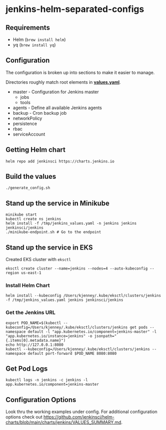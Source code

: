 # jenkins-helm-separated-configs

## Requirements

* Helm (`brew install helm`)
* yq (`brew install yq`)

## Configuration

The configuration is broken up into sections to make it easier to manage.

Directories roughly match root elements in **[values.yaml](https://github.com/jenkinsci/helm-charts/blob/main/charts/jenkins/values.yaml)**.

* master - Configuration for Jenkins master
  * jobs
  * tools
* agents - Define all available Jenkins agents
* backup - Cron backup job
* networkPolicy
* persistence
* rbac
* serviceAccount

## Getting Helm chart

```
helm repo add jenkinsci https://charts.jenkins.io
```

## Build the values

```
./generate_config.sh
```

## Stand up the service in Minikube

```
minikube start
kubectl create ns jenkins
helm install -f /tmp/jenkins_values.yaml -n jenkins jenkins jenkinsci/jenkins
./minikube-endpoint.sh # Go to the endpoint
```

## Stand up the service in EKS

Created EKS cluster with `eksctl`

```
eksctl create cluster --name=jenkins --nodes=4 --auto-kubeconfig --region us-east-1
```

### Install Helm Chart

```
helm install --kubeconfig /Users/kjenney/.kube/eksctl/clusters/jenkins -f /tmp/jenkins_values.yaml jenkins jenkinsci/jenkins
```

### Get the Jenkins URL

```
export POD_NAME=$(kubectl --kubeconfig=/Users/kjenney/.kube/eksctl/clusters/jenkins get pods --namespace default -l "app.kubernetes.io/component=jenkins-master" -l "app.kubernetes.io/instance=jenkins" -o jsonpath="{.items[0].metadata.name}")
echo http://127.0.0.1:8080
kubectl --kubeconfig=/Users/kjenney/.kube/eksctl/clusters/jenkins --namespace default port-forward $POD_NAME 8080:8080
```

## Get Pod Logs

```
kubectl logs -n jenkins -c jenkins -l app.kubernetes.io/component=jenkins-master
```

## Configuration Options

Look thru the working examples under config. For additional configuration options check out https://github.com/jenkinsci/helm-charts/blob/main/charts/jenkins/VALUES_SUMMARY.md.
